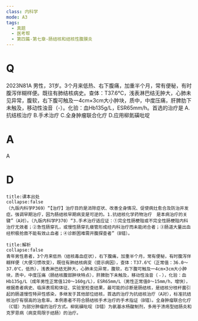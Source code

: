 ```yaml
---
class: 内科学
mode: A3
tags:
  - 真题
  - 医考帮
  - 第四篇-第七章-肠结核和结核性腹膜炎
---
```


# Q
2023N81A 男性，31岁。3个月来低热、右下腹痛，加重半个月，常有便秘，有时腹泻伴糊样便。既往有肺结核病史。查体：T37.6℃，浅表淋巴结无肿大，心肺未见异常，腹软，右下腹可触及一4cm×3cm大小肿块，质中，中度压痛，肝脾肋下未触及，移动性浊音（-）。化验：血Hb135g/L，ESR65mm/h。首选的治疗是
A.抗结核治疗
B.手术治疗
C.全身肿瘤联合化疗
D.应用柳氮磺吡啶

# A
A
# D
```ad-note
title:课本出处
collapse:false
（九版内科学P369）“【治疗】治疗目的是消除症状、改善全身情况、促使病灶愈合及防治并发症。强调早期治疗，因为肠结核早期病变是可逆的。1.抗结核化学药物治疗　是本病治疗的关键”（A对）。（九版内科学P370）“3.手术治疗适应证：①完全性肠梗阻或不完全性肠梗阻内科治疗无效者；②急性肠穿孔，或慢性肠穿孔瘘管形成经内科治疗而未能闭合者；③肠道大量出血经积极抢救不能有效止血者；④诊断困难需开腹探查者”（B错）。
```

```ad-summary
title:解析
collapse:false
青年男性患者，3个月来低热（结核毒血症状），右下腹痛，加重半个月，常有便秘，有时腹泻伴糊样便（大便习惯改变），既往有肺结核病变（提示病因），查体：T37.6℃（正常值：36.0～37.0℃，低热），浅表淋巴结无肿大，心肺未见异常，腹软，右下腹可触及一4cm×3cm大小肿块，质中，中度压痛（肠结核腹部肿块特点），肝脾肋下未触及，移动性浊音（﹣），化验：血Hb135g/L（成年男性正常值120～160g/L），ESR65mm/L（男性正常值0～15mm/h，增快），根据患者病史、临床表现和体征、实验室检查结果，最可能的诊断是肠结核，是结核分枝杆菌引起的肠道慢性特异性感染，多继发于其他部位结核，首选的治疗为抗结核治疗（A对），标准抗结核治疗有很高的治愈率。本例患者不符合肠结核手术治疗的手术指证（B错）。全身肿瘤联合化疗（C错）为部分肿瘤的治疗方式。柳氮磺吡啶（D错）为氨基水杨酸制剂，多用于溃疡型结肠炎和克罗恩病（病变局限于结肠）的治疗。
```


